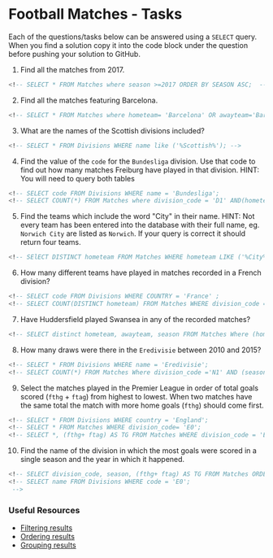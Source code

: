 # Football Matches - Tasks

Each of the questions/tasks below can be answered using a `SELECT` query. When you find a solution copy it into the code block under the question before pushing your solution to GitHub.

1) Find all the matches from 2017.

```sql
<!-- SELECT * FROM Matches where season >=2017 ORDER BY SEASON ASC;  -->


```

2) Find all the matches featuring Barcelona.

```sql
<!-- SELECT * FROM Matches where hometeam= 'Barcelona' OR awayteam='Barcelona'; -->


```

3) What are the names of the Scottish divisions included?

```sql
<!-- SELECT * FROM Divisions WHERE name like ('%Scottish%'); -->


```

4) Find the value of the `code` for the `Bundesliga` division. Use that code to find out how many matches Freiburg have played in that division. HINT: You will need to query both tables

```sql
<!-- SELECT code FROM Divisions WHERE name = 'Bundesliga';
<!-- SELECT COUNT(*) FROM Matches where division_code = 'D1' AND(hometeam='Freiburg' OR awayteam ='Freiburg');-->


```

5)  Find the teams which include the word "City" in their name. HINT: Not every team has been entered into the database with their full name, eg. `Norwich City` are listed as `Norwich`. If your query is correct it should return four teams.

```sql
<!-- SElECT DISTINCT hometeam FROM Matches WHERE hometeam LIKE ('%City%'); -->


```

6) How many different teams have played in matches recorded in a French division?

```sql
<!-- SELECT code FROM Divisions WHERE COUNTRY = 'France' ; 
<!-- SELECT COUNT(DISTINCT hometeam) FROM Matches WHERE division_code = 'F1' OR division_code= 'F2' -->


```

7) Have Huddersfield played Swansea in any of the recorded matches?

```sql
<!-- SELECT distinct hometeam, awayteam, season FROM Matches Where (hometeam = 'Huddersfield' And awayteam = 'Swansea') OR (hometeam= 'Swansea' And awayteam = 'Huddersfield'); -->


```

8) How many draws were there in the `Eredivisie` between 2010 and 2015?

```sql
<!-- SELECT * FROM Divisions WHERE name = 'Eredivisie'; 
<!-- SELECT COUNT(*) FROM Matches Where division_code ='N1' AND (season BETWEEN 2010 AND 2015 ) AND ftr ='D'; -->


```

9) Select the matches played in the Premier League in order of total goals scored (`fthg` + `ftag`) from highest to lowest. When two matches have the same total the match with more home goals (`fthg`) should come first. 

```sql
<!-- SELECT * FROM Divisions WHERE country = 'England';
<!-- SELECT * FROM Matches WHERE division_code= 'E0';
<!-- SELECT *, (fthg+ ftag) AS TG FROM Matches WHERE division_code = 'E0'  ORDER BY TG DESC, fthg DESC LIMIT 1;   -->


```

10) Find the name of the division in which the most goals were scored in a single season and the year in which it happened.

```sql
<!-- SELECT division_code, season, (fthg+ ftag) AS TG FROM Matches ORDER BY TG DESC, fthg DESC LIMIT 1; 
<!-- SELECT name FROM Divisions WHERE code = 'E0';
 -->


```

### Useful Resources

- [Filtering results](https://www.w3schools.com/sql/sql_where.asp)
- [Ordering results](https://www.w3schools.com/sql/sql_orderby.asp)
- [Grouping results](https://www.w3schools.com/sql/sql_groupby.asp)